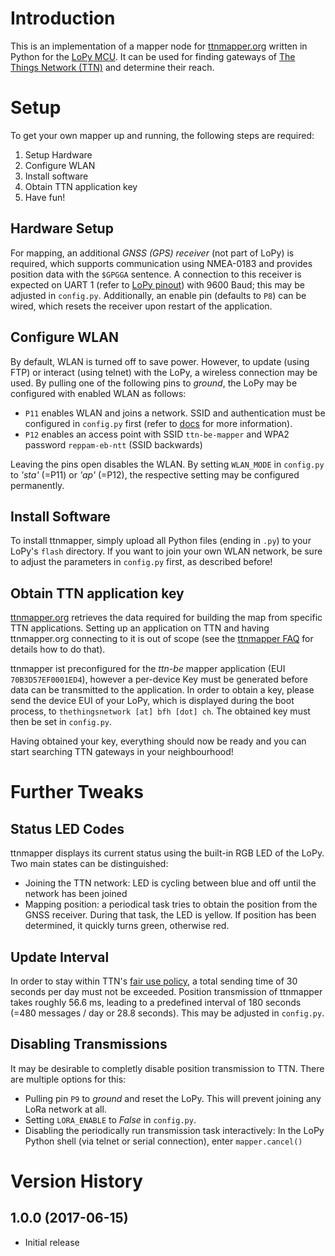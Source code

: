 # Introduction

This is an implementation of a mapper node for [ttnmapper.org](http://ttnmapper.org) written in Python for the [LoPy MCU](https://www.pycom.io/product/lopy). It can be used for finding gateways of [The Things Network (TTN)](https://www.thethingsnetwork.org) and determine their reach.

# Setup

To get your own mapper up and running, the following steps are required:

1. Setup Hardware
2. Configure WLAN
3. Install software
4. Obtain TTN application key
5. Have fun!

## Hardware Setup

For mapping, an additional *GNSS (GPS) receiver* (not part of LoPy) is required, which supports communication using NMEA-0183 and
provides position data with the `$GPGGA` sentence.
A connection to this receiver is expected on UART 1 (refer to [LoPy pinout](https://docs.pycom.io/pycom_esp32/_downloads/lopy_pinout.pdf)) with 9600 Baud; this may be adjusted in `config.py`.
Additionally, an enable pin (defaults to `P8`) can be wired, which resets the receiver upon restart of the application.

## Configure WLAN

By default, WLAN is turned off to save power. However, to update (using FTP) or interact (using telnet) with the LoPy, a wireless connection may be used. By pulling one of the following pins to *ground*, the LoPy may be configured with enabled WLAN as follows:

* `P11` enables WLAN and joins a network. SSID and authentication must be configured in `config.py` first (refer to [docs](https://docs.pycom.io/pycom_esp32/library/network.WLAN.html) for more information).
* `P12` enables an access point with SSID `ttn-be-mapper` and WPA2 password `reppam-eb-ntt` (SSID backwards)

Leaving the pins open disables the WLAN. By setting `WLAN_MODE` in `config.py` to *'sta'* (=P11) or *'ap'* (=P12), the respective setting may be configured permanently.

## Install Software

To install ttnmapper, simply upload all Python files (ending in `.py`) to your LoPy's `flash` directory.
If you want to join your own WLAN network, be sure to adjust the parameters in `config.py` first, as described before!

## Obtain TTN application key

[ttnmapper.org](http://ttnmapper.org) retrieves the data required for building the map from specific TTN applications.
Setting up an application on TTN and having ttnmapper.org connecting to it is out of scope (see the [ttnmapper FAQ](http://ttnmapper.org/faq.php) for details how to do that).

ttnmapper ist preconfigured for the *ttn-be* mapper application (EUI `70B3D57EF0001ED4`), however a per-device Key must be generated before data can be transmitted to the application. In order to obtain a key, please send the device EUI of your LoPy, which is displayed during the boot process, to `thethingsnetwork [at] bfh [dot] ch`. The obtained key must then be set in `config.py`.

Having obtained your key, everything should now be ready and you can start searching TTN gateways in your neighbourhood!

# Further Tweaks

## Status LED Codes

ttnmapper displays its current status using the built-in RGB LED of the LoPy. Two main states can be distinguished:

* Joining the TTN network: LED is cycling between blue and off until the network has been joined
* Mapping position: a periodical task tries to obtain the position from the GNSS receiver. During that task, the LED is yellow. If position has been determined, it quickly turns green, otherwise red.

## Update Interval

In order to stay within TTN's [fair use policy](https://www.thethingsnetwork.org/wiki/LoRaWAN/Duty-Cycle), a total sending time of 30 seconds per day must not be exceeded. Position transmission of ttnmapper takes roughly 56.6 ms, leading to a predefined interval of 180 seconds (=480 messages / day or 28.8 seconds). This may be adjusted in `config.py`.

## Disabling Transmissions

It may be desirable to completly disable position transmission to TTN. There are multiple options for this:

* Pulling pin `P9` to *ground* and reset the LoPy. This will prevent joining any LoRa network at all.
* Setting `LORA_ENABLE` to *False* in `config.py`.
* Disabling the periodically run transmission task interactively: In the LoPy Python shell (via telnet or serial connection), enter `mapper.cancel()`

# Version History

## 1.0.0 (2017-06-15)
* Initial release
